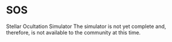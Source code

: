# SOS
Stellar Ocultation Simulator
The simulator is not yet complete and, therefore, is not available to the community at this time.
